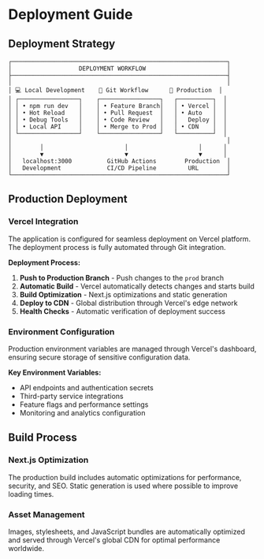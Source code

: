 # Deployment Guide

## Deployment Strategy

```
┌─────────────────────────────────────────────────────────────┐
│                   DEPLOYMENT WORKFLOW                       │
├─────────────────────────────────────────────────────────────┤
│                                                             │
│ 💻 Local Development    🔄 Git Workflow      🚀 Production  │
│ ┌─────────────────┐    ┌─────────────────┐   ┌──────────┐  │
│ │ • npm run dev   │    │ • Feature Branch│   │ • Vercel │  │
│ │ • Hot Reload    │    │ • Pull Request  │   │ • Auto   │  │
│ │ • Debug Tools   │    │ • Code Review   │   │   Deploy │  │
│ │ • Local API     │    │ • Merge to Prod │   │ • CDN    │  │
│ └─────────────────┘    └─────────────────┘   └──────────┘  │
│                                                             │
│        │                       │                    │      │
│        ▼                       ▼                    ▼      │
│   localhost:3000          GitHub Actions        Production  │
│   Development             CI/CD Pipeline         URL        │
└─────────────────────────────────────────────────────────────┘
```

## Production Deployment

### Vercel Integration
The application is configured for seamless deployment on Vercel platform. The deployment process is fully automated through Git integration.

**Deployment Process:**
1. **Push to Production Branch** - Push changes to the `prod` branch
2. **Automatic Build** - Vercel automatically detects changes and starts build
3. **Build Optimization** - Next.js optimizations and static generation
4. **Deploy to CDN** - Global distribution through Vercel's edge network
5. **Health Checks** - Automatic verification of deployment success

### Environment Configuration  
Production environment variables are managed through Vercel's dashboard, ensuring secure storage of sensitive configuration data.

**Key Environment Variables:**
- API endpoints and authentication secrets
- Third-party service integrations  
- Feature flags and performance settings
- Monitoring and analytics configuration

## Build Process

### Next.js Optimization
The production build includes automatic optimizations for performance, security, and SEO. Static generation is used where possible to improve loading times.

### Asset Management
Images, stylesheets, and JavaScript bundles are automatically optimized and served through Vercel's global CDN for optimal performance worldwide.